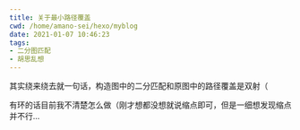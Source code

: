 ```yaml
---
title: 关于最小路径覆盖
cwd: /home/amano-sei/hexo/myblog
date: 2021-01-07 10:46:23
tags:
- 二分图匹配
- 胡思乱想
---
```


其实绕来绕去就一句话，构造图中的二分匹配和原图中的路径覆盖是双射（

有环的话目前我不清楚怎么做（刚才想都没想就说缩点即可，但是一细想发现缩点并不行...

